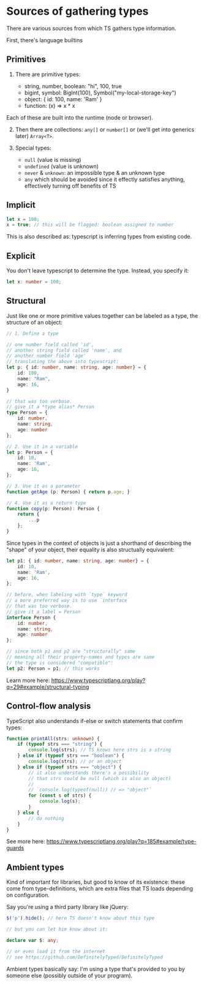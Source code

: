 # Sources of gathering types

There are various sources from which TS gathers type information.

First, there's language builtins

## Primitives

1. There are primitive types:

   - string, number, boolean: "hi", 100, true
   - bigint, symbol: BigInt(100), Symbol("my-local-storage-key")
   - object: { id: 100, name: 'Ram' }
   - function: (x) => x * x

Each of these are built into the runtime (node or browser).

2. Then there are collections: `any[]` or `number[]` or 
(we'll get into generics later) `Array<T>`.

3. Special types: 
   - `null` (value is missing)
   - `undefined` (value is unknown)
   - `never` & `unknown`: an impossible type & an unknown type
   - `any` which should be avoided since it effectly satisfies anything, effectively turning off benefits of TS


## Implicit

```ts
let x = 100;
x = true; // this will be flagged: boolean assigned to number
```

This is also described as: typescript is inferring types 
from existing code.

## Explicit

You don't leave typescript to determine the type. Instead, you specify it:

```ts
let x: number = 100;
```

## Structural

Just like one or more primitive values together can be labeled as a type,
the structure of an object: 

```ts
// 1. Define a type

// one number field called 'id',
// another string field called 'name', and 
// another number field 'age' 
// translating the above into typescript:
let p: { id: number, name: string, age: number} = {
    id: 100,
    name: "Ram",
    age: 16,
}

// that was too verbose.
// give it a *type alias* Person
type Person = {
    id: number,
    name: string,
    age: number
};

// 2. Use it in a variable
let p: Person = {
    id: 10, 
    name: 'Ram',
    age: 16,
};

// 3. Use it as a parameter
function getAge (p: Person) { return p.age; }

// 4. Use it as a return type
function copy(p: Person): Person {
    return {
        ...p
    };
}

```

Since types in the context of objects is just a shorthand of describing
the "shape" of your object, their equality is also structually equivalent:

```ts
let p1: { id: number, name: string, age: number} = {
    id: 10, 
    name: 'Ram',
    age: 16,
};

// before, when labeling with `type` keyword
// a more preferred way is to use `interface`
// that was too verbose.
// give it a label = Person
interface Person {
    id: number,
    name: string,
    age: number
};

// since both p1 and p2 are "structurally" same
// meaning all their property-names and types are same
// the type is considered "compatible":
let p2: Person = p1; // this works
```

Learn more here: https://www.typescriptlang.org/play?q=29#example/structural-typing

## Control-flow analysis

TypeScript also understands if-else or switch statements that confirm types:

```ts
function printAll(strs: unknown) {
    if (typeof strs === "string") {
        console.log(strs); // TS knows here strs is a string
    } else if (typeof strs === "boolean") {
        console.log(strs); // or an object
    } else if (typeof strs === "object") {
        // it also understands there's a possibility
        // that strs could be null (which is also an object)
        //
        // `console.log(typeof(null)) // => "object"`
        for (const s of strs) {
            console.log(s);
        }
    } else {
        // do nothing
    }
}
```

See more here: https://www.typescriptlang.org/play?q=185#example/type-guards

## Ambient types

Kind of important for libraries, but good to know of its existence: 
these come from type-definitions, which are extra files that TS 
loads depending on configuration.

Say you're using a third party library like jQuery:

```ts
$('p').hide(); // here TS doesn't know about this type

// but you can let him know about it:

declare var $: any;

// or even load it from the internet 
// see https://github.com/DefinitelyTyped/DefinitelyTyped

```

Ambient types basically say: I'm using a type that's 
provided to you by someone else (possibly outside of your program).